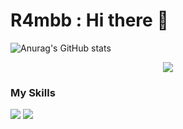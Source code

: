 # **R4mbb** : Hi there 👋

![Anurag's GitHub stats](https://github-readme-stats.vercel.app/api?username=R4mbb&show_icons=true&theme=neon)


<p align="center">
  <!-- ☆NEW☆ cute visit counter -->
  <img src="https://count.getloli.com/@githubR4mbb?name=githubR4mbb&theme=rule34&padding=7&offset=0&align=top&scale=1&pixelated=1&darkmode=auto">
</p>

### My Skills

<a href="" target="_blank"><img src="https://img.shields.io/badge/Python-A100FF?style=flat&logo=accenture&logoColor=FFFFFF"/></a> 
<a href="" target="_blank"><img src="https://img.shields.io/badge/Linux-FF9E0F?style=flat&logo=accenture&logoColor=FFFFFF"/></a> 





<!--
**R4mbb/R4mbb** is a ✨ _special_ ✨ repository because its `README.md` (this file) appears on your GitHub profile.

Here are some ideas to get you started:

- 🔭 I’m currently working on ...
- 🌱 I’m currently learning ...
- 👯 I’m looking to collaborate on ...
- 🤔 I’m looking for help with ...
- 💬 Ask me about ...
- 📫 How to reach me: ...
- 😄 Pronouns: ...
- ⚡ Fun fact: ...
-->
